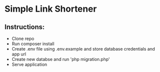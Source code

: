 <h1>Simple Link Shortener</h1>

<h2>Instructions:</h2>
<ul>
  <li>Clone repo</li>
  <li>Run composer install</li>
  <li>
    Create .env file using .env.example and store database credentials and app
    url
  </li>
  <li>Create new databse and run 'php migration.php'</li>
  <li>Serve application</li>
</ul>
